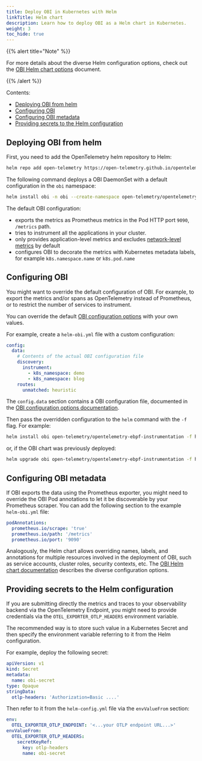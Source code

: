 ```yaml
---
title: Deploy OBI in Kubernetes with Helm
linkTitle: Helm chart
description: Learn how to deploy OBI as a Helm chart in Kubernetes.
weight: 3
toc_hide: true
---
```


{{% alert title="Note" %}}

For more details about the diverse Helm configuration options, check out the
[OBI Helm chart options](https://github.com/open-telemetry/opentelemetry-helm-charts/)
document.

{{% /alert %}}

Contents:

<!-- TOC -->

- [Deploying OBI from helm](#deploying-obi-from-helm)
- [Configuring OBI](#configuring-obi)
- [Configuring OBI metadata](#configuring-obi-metadata)
- [Providing secrets to the Helm configuration](#providing-secrets-to-the-helm-configuration)
<!-- TOC -->

## Deploying OBI from helm

First, you need to add the OpenTelemetry helm repository to Helm:

```sh
helm repo add open-telemetry https://open-telemetry.github.io/opentelemetry-helm-charts
```

The following command deploys a OBI DaemonSet with a default configuration in
the `obi` namespace:

```sh
helm install obi -n obi --create-namespace open-telemetry/opentelemetry-ebpf-instrumentation
```

The default OBI configuration:

- exports the metrics as Prometheus metrics in the Pod HTTP port `9090`,
  `/metrics` path.
- tries to instrument all the applications in your cluster.
- only provides application-level metrics and excludes
  [network-level metrics](../../network/) by default
- configures OBI to decorate the metrics with Kubernetes metadata labels, for
  example `k8s.namespace.name` or `k8s.pod.name`

## Configuring OBI

You might want to override the default configuration of OBI. For example, to
export the metrics and/or spans as OpenTelemetry instead of Prometheus, or to
restrict the number of services to instrument.

You can override the default [OBI configuration options](../../configure/) with
your own values.

For example, create a `helm-obi.yml` file with a custom configuration:

```yaml
config:
  data:
    # Contents of the actual OBI configuration file
    discovery:
      instrument:
        - k8s_namespace: demo
        - k8s_namespace: blog
    routes:
      unmatched: heuristic
```

The `config.data` section contains a OBI configuration file, documented in the
[OBI configuration options documentation](../../configure/options/).

Then pass the overridden configuration to the `helm` command with the `-f` flag.
For example:

```sh
helm install obi open-telemetry/opentelemetry-ebpf-instrumentation -f helm-obi.yml
```

or, if the OBI chart was previously deployed:

```sh
helm upgrade obi open-telemetry/opentelemetry-ebpf-instrumentation -f helm-obi.yml
```

## Configuring OBI metadata

If OBI exports the data using the Prometheus exporter, you might need to
override the OBI Pod annotations to let it be discoverable by your Prometheus
scraper. You can add the following section to the example `helm-obi.yml` file:

```yaml
podAnnotations:
  prometheus.io/scrape: 'true'
  prometheus.io/path: '/metrics'
  prometheus.io/port: '9090'
```

Analogously, the Helm chart allows overriding names, labels, and annotations for
multiple resources involved in the deployment of OBI, such as service accounts,
cluster roles, security contexts, etc. The
[OBI Helm chart documentation](https://github.com/open-telemetry/opentelemetry-helm-charts/)
describes the diverse configuration options.

## Providing secrets to the Helm configuration

If you are submitting directly the metrics and traces to your observability
backend via the OpenTelemetry Endpoint, you might need to provide credentials
via the `OTEL_EXPORTER_OTLP_HEADERS` environment variable.

The recommended way is to store such value in a Kubernetes Secret and then
specify the environment variable referring to it from the Helm configuration.

For example, deploy the following secret:

```yaml
apiVersion: v1
kind: Secret
metadata:
  name: obi-secret
type: Opaque
stringData:
  otlp-headers: 'Authorization=Basic ....'
```

Then refer to it from the `helm-config.yml` file via the `envValueFrom` section:

```yaml
env:
  OTEL_EXPORTER_OTLP_ENDPOINT: '<...your OTLP endpoint URL...>'
envValueFrom:
  OTEL_EXPORTER_OTLP_HEADERS:
    secretKeyRef:
      key: otlp-headers
      name: obi-secret
```
